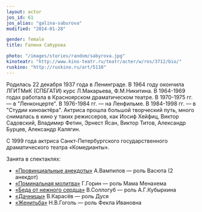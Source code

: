```yaml
---
layout: actor
jos_id: 61
jos_alias: "galina-saburova"
modified: "2014-01-28"

gender: female
title: Галина Сабурова

photo: "/images/stories/random/sabyrova.jpg"
kinoteatr: "http://www.kino-teatr.ru/teatr/acter/w/ros/3712/bio/"
ruskino: "http://ruskino.ru/art/5110"
---
```


Родилась 22 декабря 1937 года в Ленинграде. В 1964 году окончила ЛГИТМиК (СПБГАТИ) курс Л.Макарьева, Ф.М.Никитина. В 1964-1969 годах работала в Красноярском драматическом театре. В 1970-1975 гг. — в "Ленконцерте". В 1976-1984 гг. — на Ленфильме. В 1984-1998 гг. — в "Студии киноактёра". Актриса прошла большой творческий путь, много снималась в кино у таких режиссеров, как Иосиф Хейфиц, Виктор Садовский, Владимир Фетин, Эрнест Ясан, Виктор Титов, Александр Бурцев, Александр Калягин.

С 1999 года актриса Санкт-Петербургского государственного драматического театра «Комедианты».

Занята в спектаклях:

- [«Провинциальные анекдоты»](71-anekdoti.html) А.Вампилов — роль Васюта (2 анекдот)
- [«Поминальная молитва»](97-pominalnaia-molitva.html) Г.Горин — роль Мама Менахема
- [«Беда от нежного сердца»](39-beda-ot-neghnogo-serdca.html) В.Соллогуб — роль А.Г.Кубыркина
- [«Дачницы»](43-dachnici.html) В.Карасёв — роль Дуся
- [«Женитьба»](69-genitba.html) Н.В.Гоголь — роль Фекла Ивановна